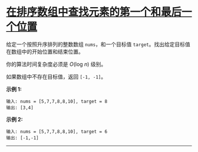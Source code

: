 # [在排序数组中查找元素的第一个和最后一个位置](https://leetcode-cn.com/problems/find-first-and-last-position-of-element-in-sorted-array/)

 给定一个按照升序排列的整数数组 `nums`，和一个目标值 `target`。找出给定目标值在数组中的开始位置和结束位置。 

 你的算法时间复杂度必须是 *O*(log *n*) 级别。 

 如果数组中不存在目标值，返回 `[-1, -1]`。 

 **示例 1:** 

```
输入: nums = [5,7,7,8,8,10], target = 8
输出: [3,4]
```

 **示例 2:** 

```
输入: nums = [5,7,7,8,8,10], target = 6
输出: [-1,-1]
```

---

